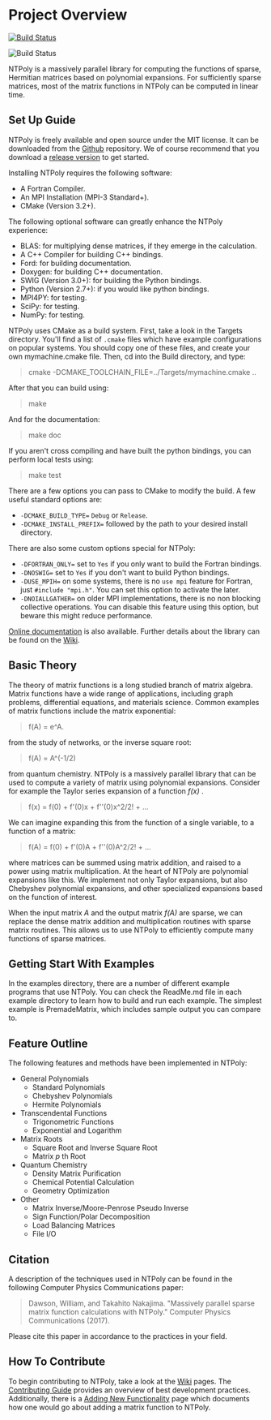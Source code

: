 Project Overview
================================================================================

[![Build Status](https://travis-ci.com/william-dawson/NTPoly.svg?branch=master)](https://travis-ci.com/william-dawson/NTPoly)

![Build Status](https://github.com/william-dawson/NTPoly/CI/badge.svg)

NTPoly is a massively parallel library for computing the functions of sparse,
Hermitian matrices based on polynomial expansions. For sufficiently sparse
matrices, most of the matrix functions in NTPoly can be computed in linear
time.

Set Up Guide
--------------------------------------------------------------------------------
NTPoly is freely available and open source under the MIT license. It can be
downloaded from the [Github](https://github.com/william-dawson/NTPoly)
repository. We of course recommend that you download a
[release version](https://github.com/william-dawson/NTPoly/releases)
to get started.

Installing NTPoly requires the following software:

* A Fortran Compiler.
* An MPI Installation (MPI-3 Standard+).
* CMake (Version 3.2+).

The following optional software can greatly enhance the NTPoly experience:

* BLAS: for multiplying dense matrices, if they emerge in the calculation.
* A C++ Compiler for building C++ bindings.
* Ford: for building documentation.
* Doxygen: for building C++ documentation.
* SWIG (Version 3.0+): for building the Python bindings.
* Python (Version 2.7+): if you would like python bindings.
* MPI4PY: for testing.
* SciPy: for testing.
* NumPy: for testing.

NTPoly uses CMake as a build system. First, take a look in the Targets
directory. You'll find a list of `.cmake` files which have example
configurations on popular systems. You should copy one of these files, and
create your own mymachine.cmake file. Then, cd into the Build directory, and
type:
> cmake -DCMAKE_TOOLCHAIN_FILE=../Targets/mymachine.cmake ..

After that you can build using:
> make

And for the documentation:
> make doc

If you aren't cross compiling and have built the python bindings, you can
perform local tests using:
> make test

There are a few options you can pass to CMake to modify the build. A few
useful standard options are:
* `-DCMAKE_BUILD_TYPE=` `Debug` or `Release`.
* `-DCMAKE_INSTALL_PREFIX=` followed by the path to your desired install
 directory.

There are also some custom options special for NTPoly:
* `-DFORTRAN_ONLY=` set to `Yes` if you only want to build the Fortran bindings.
* `-DNOSWIG=` set to `Yes` if you don't want to build Python bindings.
* `-DUSE_MPIH=` on some systems, there is no `use mpi` feature for Fortran,
 just `#include "mpi.h"`. You can set this option to activate the later.
* `-DNOIALLGATHER=` on older MPI implementations, there is no non blocking
 collective operations. You can disable this feature using this option, but
 beware this might reduce performance.

[Online documentation](https://william-dawson.github.io/NTPoly/documentation/)
is also available. Further details about the library can be found on the
[Wiki](https://github.com/william-dawson/NTPoly/wiki).

Basic Theory
--------------------------------------------------------------------------------
The theory of matrix functions is a long studied branch of matrix algebra.
Matrix functions have a wide range of applications, including graph problems,
differential equations, and materials science. Common examples of matrix
functions include the matrix exponential:

> f(A) = e^A.

from the study of networks, or the inverse square root:

> f(A) = A^(-1/2)

from quantum chemistry. NTPoly is a massively parallel library that can be used
to compute a variety of matrix using polynomial expansions. Consider for example
the Taylor series expansion of a function *f(x)* .

> f(x) = f(0) + f'(0)x + f''(0)x^2/2! + ...

We can imagine expanding this from the function of a single variable, to a
function of a matrix:

> f(A) = f(0) + f'(0)A + f''(0)A^2/2! + ...

where matrices can be summed using matrix addition, and raised to a power
using matrix multiplication. At the heart of NTPoly are polynomial expansions
like this. We implement not only Taylor expansions, but also Chebyshev
polynomial expansions, and other specialized expansions based on the function
of interest.

When the input matrix *A* and the output matrix *f(A)* are sparse, we can
replace the dense matrix addition and multiplication routines with sparse
matrix routines. This allows us to use NTPoly to efficiently compute many
functions of sparse matrices.

Getting Start With Examples
--------------------------------------------------------------------------------
In the examples directory, there are a number of different example programs that
use NTPoly. You can check the ReadMe.md file in each example directory to
learn how to build and run each example. The simplest example is PremadeMatrix,
which includes sample output you can compare to.

Feature Outline
--------------------------------------------------------------------------------
The following features and methods have been implemented in NTPoly:

* General Polynomials
    * Standard Polynomials
    * Chebyshev Polynomials
    * Hermite Polynomials
* Transcendental Functions
    * Trigonometric Functions
    * Exponential and Logarithm
* Matrix Roots
    * Square Root and Inverse Square Root
    * Matrix *p* th Root
* Quantum Chemistry
    * Density Matrix Purification
    * Chemical Potential Calculation
    * Geometry Optimization
* Other
    * Matrix Inverse/Moore-Penrose Pseudo Inverse
    * Sign Function/Polar Decomposition
    * Load Balancing Matrices
    * File I/O

Citation
--------------------------------------------------------------------------------
A description of the techniques used in NTPoly can be found in the following
Computer Physics Communications paper:

> Dawson, William, and Takahito Nakajima. "Massively parallel sparse matrix
> function calculations with NTPoly." Computer Physics Communications (2017).

Please cite this paper in accordance to the practices in your field.

How To Contribute
--------------------------------------------------------------------------------
To begin contributing to NTPoly, take a look at the
[Wiki](https://github.com/william-dawson/NTPoly/wiki) pages. The
[Contributing Guide](https://github.com/william-dawson/NTPoly/blob/master/CONTRIBUTING.md)
provides an overview of best development practices. Additionally, there is a
[Adding New Functionality](https://github.com/william-dawson/NTPoly/wiki/Adding-New-Functionality-(Example))
page which documents how one would go about adding a matrix function to NTPoly.
